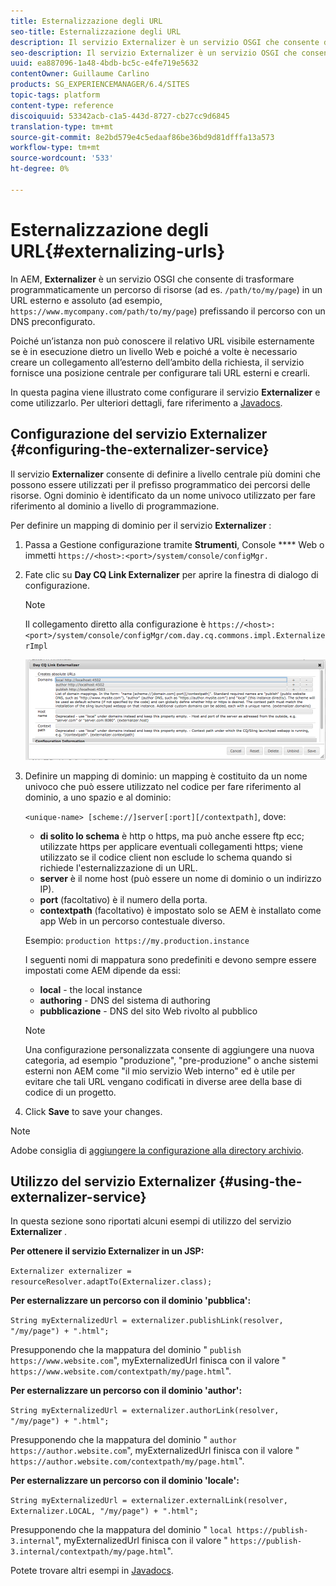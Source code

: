 ```yaml
---
title: Esternalizzazione degli URL
seo-title: Esternalizzazione degli URL
description: Il servizio Externalizer è un servizio OSGI che consente di trasformare programmaticamente un percorso di risorse in un URL esterno e assoluto
seo-description: Il servizio Externalizer è un servizio OSGI che consente di trasformare programmaticamente un percorso di risorse in un URL esterno e assoluto
uuid: ea887096-1a48-4bdb-bc5c-e4fe719e5632
contentOwner: Guillaume Carlino
products: SG_EXPERIENCEMANAGER/6.4/SITES
topic-tags: platform
content-type: reference
discoiquuid: 53342acb-c1a5-443d-8727-cb27cc9d6845
translation-type: tm+mt
source-git-commit: 8e2bd579e4c5edaaf86be36bd9d81dfffa13a573
workflow-type: tm+mt
source-wordcount: '533'
ht-degree: 0%

---
```



# Esternalizzazione degli URL{#externalizing-urls}

In AEM, **Externalizer** è un servizio OSGI che consente di trasformare programmaticamente un percorso di risorse (ad es. `/path/to/my/page`) in un URL esterno e assoluto (ad esempio, `https://www.mycompany.com/path/to/my/page`) prefissando il percorso con un DNS preconfigurato.

Poiché un’istanza non può conoscere il relativo URL visibile esternamente se è in esecuzione dietro un livello Web e poiché a volte è necessario creare un collegamento all’esterno dell’ambito della richiesta, il servizio fornisce una posizione centrale per configurare tali URL esterni e crearli.

In questa pagina viene illustrato come configurare il servizio **Externalizer** e come utilizzarlo. Per ulteriori dettagli, fare riferimento a [Javadocs](https://helpx.adobe.com/experience-manager/6-4/sites/developing/using/reference-materials/javadoc/com/day/cq/commons/Externalizer.html).

## Configurazione del servizio Externalizer {#configuring-the-externalizer-service}

Il servizio **Externalizer** consente di definire a livello centrale più domini che possono essere utilizzati per il prefisso programmatico dei percorsi delle risorse. Ogni dominio è identificato da un nome univoco utilizzato per fare riferimento al dominio a livello di programmazione.

Per definire un mapping di dominio per il servizio **Externalizer** :

1. Passa a Gestione configurazione tramite **Strumenti**, Console **** Web o immetti `https://<host>:<port>/system/console/configMgr.`
1. Fate clic su **Day CQ Link Externalizer** per aprire la finestra di dialogo di configurazione.

   >[!NOTE]
   >
   >Il collegamento diretto alla configurazione è `https://<host>:<port>/system/console/configMgr/com.day.cq.commons.impl.ExternalizerImpl`

   ![chlimage_1-44](assets/chlimage_1-44.png)

1. Definire un mapping di dominio: un mapping è costituito da un nome univoco che può essere utilizzato nel codice per fare riferimento al dominio, a uno spazio e al dominio:

   `<unique-name> [scheme://]server[:port][/contextpath]`, dove:

   * **di solito lo schema** è http o https, ma può anche essere ftp ecc; utilizzate https per applicare eventuali collegamenti https; viene utilizzato se il codice client non esclude lo schema quando si richiede l&#39;esternalizzazione di un URL.
   * **server** è il nome host (può essere un nome di dominio o un indirizzo IP).
   * **port** (facoltativo) è il numero della porta.
   * **contextpath** (facoltativo) è impostato solo se AEM è installato come app Web in un percorso contestuale diverso.

   Esempio: `production https://my.production.instance`

   I seguenti nomi di mappatura sono predefiniti e devono sempre essere impostati come AEM dipende da essi:

   * **local** - the local instance
   * **authoring** - DNS del sistema di authoring
   * **pubblicazione** - DNS del sito Web rivolto al pubblico

   >[!NOTE]
   >
   >Una configurazione personalizzata consente di aggiungere una nuova categoria, ad esempio &quot;produzione&quot;, &quot;pre-produzione&quot; o anche sistemi esterni non AEM come &quot;il mio servizio Web interno&quot; ed è utile per evitare che tali URL vengano codificati in diverse aree della base di codice di un progetto.

1. Click **Save** to save your changes.

>[!NOTE]
>
> Adobe consiglia di [aggiungere la configurazione alla directory archivio](/help/sites-deploying/configuring-osgi.md#adding-a-new-configuration-to-the-repository).

## Utilizzo del servizio Externalizer {#using-the-externalizer-service}

In questa sezione sono riportati alcuni esempi di utilizzo del servizio **Externalizer** .

**Per ottenere il servizio Externalizer in un JSP:**

`Externalizer externalizer = resourceResolver.adaptTo(Externalizer.class);`

**Per esternalizzare un percorso con il dominio &#39;pubblica&#39;:**

`String myExternalizedUrl = externalizer.publishLink(resolver, "/my/page") + ".html";`

Presupponendo che la mappatura del dominio &quot; `publish https://www.website.com`&quot;, myExternalizedUrl finisca con il valore &quot; `https://www.website.com/contextpath/my/page.html`&quot;.

**Per esternalizzare un percorso con il dominio &#39;author&#39;:**

`String myExternalizedUrl = externalizer.authorLink(resolver, "/my/page") + ".html";`

Presupponendo che la mappatura del dominio &quot; `author https://author.website.com`&quot;, myExternalizedUrl finisca con il valore &quot; `https://author.website.com/contextpath/my/page.html`&quot;.

**Per esternalizzare un percorso con il dominio &#39;locale&#39;:**

`String myExternalizedUrl = externalizer.externalLink(resolver, Externalizer.LOCAL, "/my/page") + ".html";`

Presupponendo che la mappatura del dominio &quot; `local https://publish-3.internal`&quot;, myExternalizedUrl finisca con il valore &quot; `https://publish-3.internal/contextpath/my/page.html`&quot;.

Potete trovare altri esempi in [Javadocs](https://helpx.adobe.com/experience-manager/6-4/sites/developing/using/reference-materials/javadoc/com/day/cq/commons/Externalizer.html).
